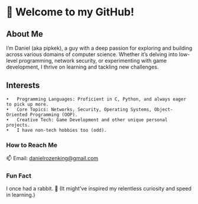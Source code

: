 # 👋 Welcome to my GitHub!

## About Me

I’m Daniel (aka pipkek), a guy with a deep passion for exploring and building across various domains of computer science. Whether it’s delving into low-level programming, network security, or experimenting with game development, I thrive on learning and tackling new challenges.

## Interests

	•	Programming Languages: Proficient in C, Python, and always eager to pick up more.
	•	Core Topics: Networks, Security, Operating Systems, Object-Oriented Programming (OOP).
	•	Creative Tech: Game Development and other unique personal projects.
    •	I have non-tech hobbies too (odd).
### How to Reach Me

📫 Email: danielrozenking@gmail.com

### Fun Fact

I once had a rabbit. 🐇 (It might’ve inspired my relentless curiosity and speed in learning.)
